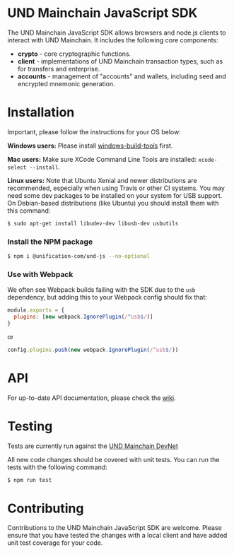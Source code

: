 # UND Mainchain JavaScript SDK

The UND Mainchain JavaScript SDK allows browsers and node.js clients to 
interact with UND Mainchain. It includes the following core components:

* **crypto** - core cryptographic functions.
* **client** - implementations of UND Mainchain transaction types, such as for transfers and enterprise.
* **accounts** - management of "accounts" and wallets, including seed and encrypted mnemonic generation.

# Installation

Important, please follow the instructions for your OS below:

**Windows users:** Please install [windows-build-tools](https://www.npmjs.com/package/windows-build-tools) first.

**Mac users:** Make sure XCode Command Line Tools are installed: `xcode-select --install`.

**Linux users:** Note that Ubuntu Xenial and newer distributions are 
recommended, especially when using Travis or other CI systems. You may
 need some dev packages to be installed on your system for USB support. 
 On Debian-based distributions (like Ubuntu) you should install them 
 with this command:
 
```bash
$ sudo apt-get install libudev-dev libusb-dev usbutils
```

### Install the NPM package

```bash
$ npm i @unification-com/und-js --no-optional
```

### Use with Webpack

We often see Webpack builds failing with the SDK due to the `usb` 
dependency, but adding this to your Webpack config should fix that:

```js
module.exports = {
  plugins: [new webpack.IgnorePlugin(/^usb$/)]
}
```
or
```js
config.plugins.push(new webpack.IgnorePlugin(/^usb$/))
```

# API

For up-to-date API documentation, please check the 
[wiki](https://github.com/unification-com/und-js/wiki).

# Testing

Tests are currently run against the
[UND Mainchain DevNet](https://github.com/unification-com/mainchain/blob/master/docs/local-devnet.md)

All new code changes should be covered with unit tests. 
You can run the tests with the following command:

```bash
$ npm run test
```

# Contributing

Contributions to the UND Mainchain JavaScript SDK are welcome. Please 
ensure that you have tested the changes with a local client and have 
added unit test coverage for your code.

